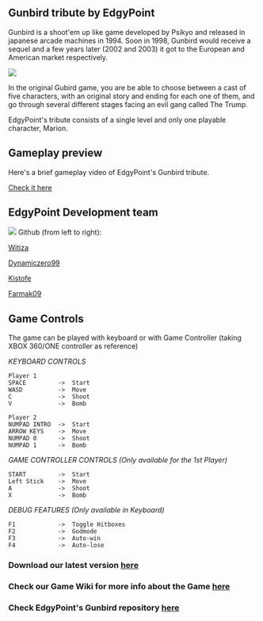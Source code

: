 ## Gunbird tribute by EdgyPoint

Gunbird is a shoot'em up like game developed by Psikyo and released in japanese arcade machines in 1994. Soon in 1998, Gunbird would receive a sequel and a few years later (2002 and 2003) it got to the European and American market respectively. 

![](http://i.imgur.com/bvAXY8G.jpg)

In the original Gubird game, you are be able to choose between a cast of five characters, with an original story and ending for each one of them, and go through several different stages facing an evil gang called The Trump. 

EdgyPoint's tribute consists of a single level and only one playable character, Marion. 

## Gameplay preview

Here's a brief gameplay video of EdgyPoint's Gunbird tribute. 

[Check it here](https://www.youtube.com/watch?v=V4Z60KCTpMQ)

## EdgyPoint Development team
![](http://i.imgur.com/UtBm2ur.jpg)
Github (from left to right): 

[Witiza](https://github.com/Witiza)

[Dynamiczero99](https://github.com/dynamiczero99)

[Kistofe](https://github.com/kistofe)

[Farmak09](https://github.com/Farmak09)


## Game Controls
The game can be played with keyboard or with Game Controller (taking XBOX 360/ONE controller as reference)

_KEYBOARD CONTROLS_

    Player 1
    SPACE         ->  Start
    WASD          ->  Move
    C             ->  Shoot
    V             ->  Bomb
    
    Player 2
    NUMPAD INTRO  ->  Start
    ARROW KEYS    ->  Move
    NUMPAD 0      ->  Shoot
    NUMPAD 1      ->  Bomb
    
*GAME CONTROLLER CONTROLS (Only available for the 1st Player)*

    START         ->  Start
    Left Stick    ->  Move
    A             ->  Shoot
    X             ->  Bomb

 *DEBUG FEATURES (Only available in Keyboard)*
 
    F1            ->  Toggle Hitboxes
    F2            ->  Godmode
    F3            ->  Auto-win
    F4            ->  Auto-lose

### Download our latest version [here](https://github.com/EdgyPoint/Gunbird/releases)
### Check our Game Wiki for more info about the Game [here](https://github.com/EdgyPoint/Gunbird/wiki)
### Check EdgyPoint's Gunbird repository [here](https://github.com/EdgyPoint/Gunbird)
